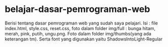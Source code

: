 # belajar-dasar-pemrograman-web
Berisi tentang dasar pemrograman web yang sudah saya pelajari.
Isi : file index.html, style.css, reset.css, foto dalam folder img/full : bunga hitam, merah, pink, putih, ungu.png. Foto dalam folder img/thumbs(yang ada keterangan tm). Serta font yang digunakan yaitu ShadowsIntoLight-Regular
